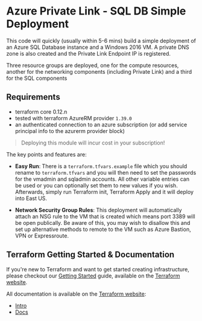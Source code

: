 Azure Private Link - SQL DB Simple Deployment
=============================================

This code will quickly (usually within 5-6 mins) build a simple deployment of an Azure SQL Database instance and a Windows 2016 VM. A private DNS zone is also created and the Private Link Endpoint IP is registered. 

Three resource groups are deployed, one for the compute resources, another for the networking components (including Private Link) and a third for the SQL components

## Requirements

* terraform core 0.12.n
* tested with terraform AzureRM provider `1.39.0`
* an authenticated connection to an azure subscription (or add service principal info to the azurerm provider block)


> Deploying this module will incur cost in your subscription!


The key points and features are:

- **Easy Run**: There is a `terraform.tfvars.example` file which you should rename to `terraform.tfvars` and you will then need to set the passwords for the vmadmin and sqladmin accounts. All other variable entries can be used or you can optionally set them to new values if you wish. Afterwards, simply run Terraform init, Terraform Apply  and it will deploy into East US.  

- **Network Security Group Rules**: This deployment will automatically attach an NSG rule to the VM that is created which means port 3389 will be open publically. Be aware of this, you may wish to disallow this and set up alternative methods to remote to the VM such as Azure Bastion, VPN or Expressroute. 

Terraform Getting Started & Documentation
-----------------------------------------

If you're new to Terraform and want to get started creating infrastructure, please checkout our [Getting Started](https://www.terraform.io/intro/getting-started/install.html) guide, available on the [Terraform website](http://www.terraform.io).

All documentation is available on the [Terraform website](http://www.terraform.io):

  - [Intro](https://www.terraform.io/intro/index.html)
  - [Docs](https://www.terraform.io/docs/index.html)